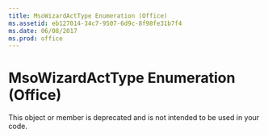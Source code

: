 ```yaml
---
title: MsoWizardActType Enumeration (Office)
ms.assetid: eb127014-34c7-9507-6d9c-8f98fe31b7f4
ms.date: 06/08/2017
ms.prod: office
---
```



# MsoWizardActType Enumeration (Office)

This object or member is deprecated and is not intended to be used in your code.


